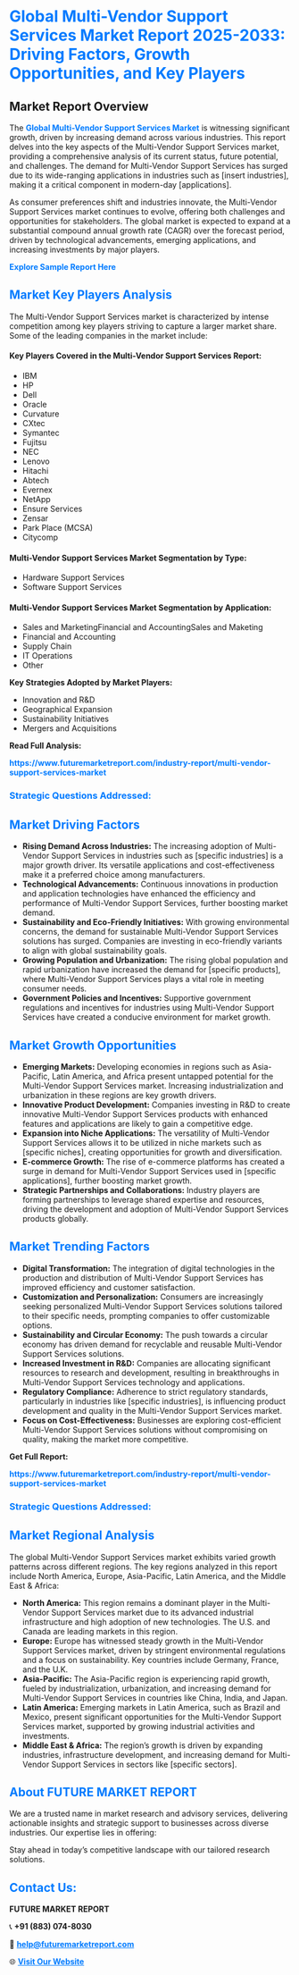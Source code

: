 <h1 style="color: #007BFF;">Global Multi-Vendor Support Services Market Report 2025-2033: Driving Factors, Growth Opportunities, and Key Players</h1>

<section id="overview">
<h2>Market Report Overview</h2>
<p>The <a href="https://www.futuremarketreport.com/industry-report/multi-vendor-support-services-market" style="color: #007BFF; text-decoration: none;"><strong>Global Multi-Vendor Support Services Market</strong></a> is witnessing significant growth, driven by increasing demand across various industries. This report delves into the key aspects of the Multi-Vendor Support Services market, providing a comprehensive analysis of its current status, future potential, and challenges. The demand for Multi-Vendor Support Services has surged due to its wide-ranging applications in industries such as [insert industries], making it a critical component in modern-day [applications].</p>
<p>As consumer preferences shift and industries innovate, the Multi-Vendor Support Services market continues to evolve, offering both challenges and opportunities for stakeholders. The global market is expected to expand at a substantial compound annual growth rate (CAGR) over the forecast period, driven by technological advancements, emerging applications, and increasing investments by major players.</p>
</section>

<section id="overview">
<p><a href="https://www.futuremarketreport.com/request-sample/reportId=28476" style="color: #007BFF; text-decoration: none;"><strong>Explore Sample Report Here</strong></a></p>
</section>

<section id="key-players">
<h2 style="color: #007BFF;">Market Key Players Analysis</h2>
<p>The Multi-Vendor Support Services market is characterized by intense competition among key players striving to capture a larger market share. Some of the leading companies in the market include:</p>
<h4>Key Players Covered in the Multi-Vendor Support Services Report:</h4>
<ul><li>IBM</li><li>HP</li><li>Dell</li><li>Oracle</li><li>Curvature</li><li>CXtec</li><li>Symantec</li><li>Fujitsu</li><li>NEC</li><li>Lenovo</li><li>Hitachi</li><li>Abtech</li><li>Evernex</li><li>NetApp</li><li>Ensure Services</li><li>Zensar</li><li>Park Place (MCSA)</li><li>Citycomp</li></ul>
<h4>Multi-Vendor Support Services Market Segmentation by Type:</h4>
<ul><li>Hardware Support Services</li><li>Software Support Services</li></ul>

<h4>Multi-Vendor Support Services Market Segmentation by Application:</h4>
<ul><li>Sales and MarketingFinancial and AccountingSales and Maketing</li><li>Financial and Accounting</li><li>Supply Chain</li><li>IT Operations</li><li>Other</li></ul>
<p><strong>Key Strategies Adopted by Market Players:</strong></p>
<ul>
<li>Innovation and R&D</li>
<li>Geographical Expansion</li>
<li>Sustainability Initiatives</li>
<li>Mergers and Acquisitions</li>
</ul>
</section>

<section>
<p><strong>Read Full Analysis: </strong></p><a href="https://www.futuremarketreport.com/industry-report/multi-vendor-support-services-market" style="color: #007BFF; text-decoration: none;"><strong>https://www.futuremarketreport.com/industry-report/multi-vendor-support-services-market</strong></a>
<h3 style="color: #007BFF;">Strategic Questions Addressed:</h3>
</section>

<section id="driving-factors">
<h2 style="color: #007BFF;">Market Driving Factors</h2>
<ul>
<li><strong>Rising Demand Across Industries:</strong> The increasing adoption of Multi-Vendor Support Services in industries such as [specific industries] is a major growth driver. Its versatile applications and cost-effectiveness make it a preferred choice among manufacturers.</li>
<li><strong>Technological Advancements:</strong> Continuous innovations in production and application technologies have enhanced the efficiency and performance of Multi-Vendor Support Services, further boosting market demand.</li>
<li><strong>Sustainability and Eco-Friendly Initiatives:</strong> With growing environmental concerns, the demand for sustainable Multi-Vendor Support Services solutions has surged. Companies are investing in eco-friendly variants to align with global sustainability goals.</li>
<li><strong>Growing Population and Urbanization:</strong> The rising global population and rapid urbanization have increased the demand for [specific products], where Multi-Vendor Support Services plays a vital role in meeting consumer needs.</li>
<li><strong>Government Policies and Incentives:</strong> Supportive government regulations and incentives for industries using Multi-Vendor Support Services have created a conducive environment for market growth.</li>
</ul>
</section>

<section id="growth-opportunities">
<h2 style="color: #007BFF;">Market Growth Opportunities</h2>
<ul>
<li><strong>Emerging Markets:</strong> Developing economies in regions such as Asia-Pacific, Latin America, and Africa present untapped potential for the Multi-Vendor Support Services market. Increasing industrialization and urbanization in these regions are key growth drivers.</li>
<li><strong>Innovative Product Development:</strong> Companies investing in R&D to create innovative Multi-Vendor Support Services products with enhanced features and applications are likely to gain a competitive edge.</li>
<li><strong>Expansion into Niche Applications:</strong> The versatility of Multi-Vendor Support Services allows it to be utilized in niche markets such as [specific niches], creating opportunities for growth and diversification.</li>
<li><strong>E-commerce Growth:</strong> The rise of e-commerce platforms has created a surge in demand for Multi-Vendor Support Services used in [specific applications], further boosting market growth.</li>
<li><strong>Strategic Partnerships and Collaborations:</strong> Industry players are forming partnerships to leverage shared expertise and resources, driving the development and adoption of Multi-Vendor Support Services products globally.</li>
</ul>
</section>

<section id="trending-factors">
<h2 style="color: #007BFF;">Market Trending Factors</h2>
<ul>
<li><strong>Digital Transformation:</strong> The integration of digital technologies in the production and distribution of Multi-Vendor Support Services has improved efficiency and customer satisfaction.</li>
<li><strong>Customization and Personalization:</strong> Consumers are increasingly seeking personalized Multi-Vendor Support Services solutions tailored to their specific needs, prompting companies to offer customizable options.</li>
<li><strong>Sustainability and Circular Economy:</strong> The push towards a circular economy has driven demand for recyclable and reusable Multi-Vendor Support Services solutions.</li>
<li><strong>Increased Investment in R&D:</strong> Companies are allocating significant resources to research and development, resulting in breakthroughs in Multi-Vendor Support Services technology and applications.</li>
<li><strong>Regulatory Compliance:</strong> Adherence to strict regulatory standards, particularly in industries like [specific industries], is influencing product development and quality in the Multi-Vendor Support Services market.</li>
<li><strong>Focus on Cost-Effectiveness:</strong> Businesses are exploring cost-efficient Multi-Vendor Support Services solutions without compromising on quality, making the market more competitive.</li>
</ul>
</section>

<section>
<p><strong>Get Full Report: </strong></p><a href="https://www.futuremarketreport.com/industry-report/multi-vendor-support-services-market" style="color: #007BFF; text-decoration: none;"><strong>https://www.futuremarketreport.com/industry-report/multi-vendor-support-services-market</strong></a>
<h3 style="color: #007BFF;">Strategic Questions Addressed:</h3>
</section>


<section id="regional-analysis">
<h2 style="color: #007BFF;">Market Regional Analysis</h2>
<p>The global Multi-Vendor Support Services market exhibits varied growth patterns across different regions. The key regions analyzed in this report include North America, Europe, Asia-Pacific, Latin America, and the Middle East & Africa:</p>
<ul>
<li><strong>North America:</strong> This region remains a dominant player in the Multi-Vendor Support Services market due to its advanced industrial infrastructure and high adoption of new technologies. The U.S. and Canada are leading markets in this region.</li>
<li><strong>Europe:</strong> Europe has witnessed steady growth in the Multi-Vendor Support Services market, driven by stringent environmental regulations and a focus on sustainability. Key countries include Germany, France, and the U.K.</li>
<li><strong>Asia-Pacific:</strong> The Asia-Pacific region is experiencing rapid growth, fueled by industrialization, urbanization, and increasing demand for Multi-Vendor Support Services in countries like China, India, and Japan.</li>
<li><strong>Latin America:</strong> Emerging markets in Latin America, such as Brazil and Mexico, present significant opportunities for the Multi-Vendor Support Services market, supported by growing industrial activities and investments.</li>
<li><strong>Middle East & Africa:</strong> The region’s growth is driven by expanding industries, infrastructure development, and increasing demand for Multi-Vendor Support Services in sectors like [specific sectors].</li>
</ul>
</section>

<footer>
<h2 style="color: #007BFF;">About FUTURE MARKET REPORT</h2>
<p>We are a trusted name in market research and advisory services, delivering actionable insights and strategic support to businesses across diverse industries. Our expertise lies in offering:</p>

<p>Stay ahead in today’s competitive landscape with our tailored research solutions.</p>

<h2 style="color: #007BFF;">Contact Us:</h2>
<p><strong>FUTURE MARKET REPORT</strong></p>
<p>📞 <strong>+91 (883) 074-8030</strong></p>
<p>📧 <strong><a href="mailto:help@futuremarketreport.com" style="color: #007BFF;">help@futuremarketreport.com</a></strong></p>
<p>🌐 <strong><a href="https://www.futuremarketreport.com/" style="color: #007BFF;">Visit Our Website</a></strong></p>
</footer>